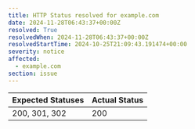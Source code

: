 ```yaml
---
title: HTTP Status resolved for example.com
date: 2024-11-28T06:43:37+00:00Z
resolved: True
resolvedWhen: 2024-11-28T06:43:37+00:00Z
resolvedStartTime: 2024-10-25T21:09:43.191474+00:00
severity: notice
affected:
  - example.com
section: issue
---
```


| Expected Statuses | Actual Status  |
|-------------------|----------------|
| 200, 301, 302 | 200 |
